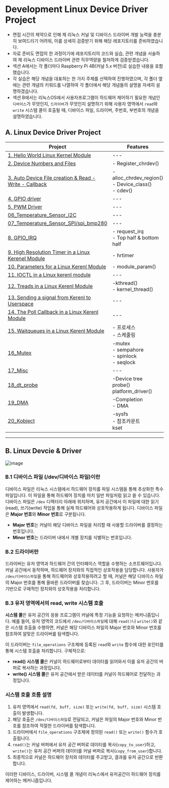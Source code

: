 # Development Linux Device Driver Project

- 면접 시간의 제약으로 인해 제 리눅스 커널 및 디바이스 드라이버 개발 능력을 충분히 보여드리기 어려워, 이를 상세히 검증받기 위해 해당 레포지토리를 준비하였습니다. 
- 자료 준비도 면접의 한 과정이기에 레포지토리의 코드와 실습, 관련 개념을 서술하여 제 리눅스 디바이스 드라이버 관련 직무역량을 철저하게 검증받겠습니다.
- 섹션 A에서는 각 폴더마다 Raspberry Pi 4B(커널 5.x 버전)로 실습한 내용을 포함했습니다.
- 각 실습은 해당 개념을 대표하는 한 가지 주제를 선택하여 진행하였으며, 각 폴더 옆에는 관련 개념의 키워드를 나열하여 각 폴더에서 해당 개념들의 설명을 자세히 설명하겠습니다.
- 섹션 B에서는 리눅스OS에서 사용자프로그램이 하드웨어 제어하기 필요한 개념인 `디바이스`가 무엇인지, `드라이버`가 무엇인지 설명하기 위해 사용자 영역에서 `read`와 `write` 시스템 콜이 호출될 때, 디바이스 파일, 드라이버, 주번호, 부번호의 개념을 설명하였습니다.

## A. Linux Device Driver Project



|Project|Features|
|---|---|
|[1. Hello World Linux Kernel Module](https://github.com/dlgus8648/Linux_device_driver/tree/main/01_Hello_World)|---|
|[2. Device Numbers and Files](https://github.com/dlgus8648/Linux_device_driver/tree/main/02_Device_Numbers)|- Register_chrdev()|
|[3. Auto Device File creation & Read - Write - Callback](https://github.com/dlgus8648/Linux_device_driver/tree/main/03_Auto_Device_file_Creation)|- alloc_chrdev_region()<br>- Device_class()<br>- cdev() |
|[4. GPIO driver](https://github.com/dlgus8648/Linux_device_driver/tree/main/04_GPIO_Driver)|---|
|[5. PWM Driver](https://github.com/dlgus8648/Linux_device_driver/tree/main/05_PWM_Driver)|---|
|[06_Temperature_Sensor_I2C](https://github.com/dlgus8648/Linux_device_driver/tree/main/06_Temperature_Sensor_I2C)|---|
|[07_Temperature_Sensor_SPI/spi_bmp280](https://github.com/dlgus8648/Linux_device_driver/tree/main/07_Temperature_Sensor_SPI/spi_bmp280)|---|
|[8. GPIO_IRQ](https://github.com/dlgus8648/Linux_device_driver/tree/main/08_GPIO_IRQ)|- request_irq<br>- Top half & bottom half|
|[9. High Resolution Timer in a Linux Kerenel Module](https://github.com/dlgus8648/Linux_device_driver/tree/main/09_High_Resolution_Timer)|- hrtimer|
|[10. Parameters for a Linux Kerenl Module](https://github.com/dlgus8648/Linux_device_driver/tree/main/10_Parameters_for_LKM)|- module_param()|
|[11. IOCTL in a Linux kerenl module](https://github.com/dlgus8648/Linux_device_driver/tree/main/11_IOCTL_in_LKM)|---|
|[12. Treads in a Linux Kerenl Module](https://github.com/dlgus8648/Linux_device_driver/tree/main/12_Threads_in_LKM)|-kthread()<br>- kernel_thread()|
|[13. Sending a signal from Kerenl to Userspace](https://github.com/dlgus8648/Linux_device_driver/tree/main/13_Sending_Signals)|---|
|[14. The Poll Callback in a Linux Kerenl Module](https://github.com/dlgus8648/Linux_device_driver/tree/main/14_The_Poll_Callback_in_LKM)|---|
|[15. Waitqueues in a Linux Kerenl Module](https://github.com/dlgus8648/Linux_device_driver/tree/main/15_Waitqueues_in_LKM)|- 프로세스<br>- 스케줄링|
|[16_Mutex](https://github.com/dlgus8648/Linux_device_driver/tree/main/16_Mutex)|-mutex<br>- sempahore<br>- spinlock<br>- seqlock|
|[17_Misc](https://github.com/dlgus8648/Linux_device_driver/tree/main/17_Misc)|---|
|[18_dt_probe](https://github.com/dlgus8648/Linux_device_driver/tree/main/18_dt_probe)|-Device tree<br>probe()<br>platform_driver()|
|[19_DMA](https://github.com/dlgus8648/Linux_device_driver/tree/main/19_DMA)|-Completion<br>- DMA|
|[20_Kobject](https://github.com/dlgus8648/Linux_device_driver/tree/main/20_Kobject)|-sysfs<br>- 참조카운트<br>kset|


---
## B. Linux Devcie & Driver

![image](https://github.com/user-attachments/assets/2fe93989-4b65-4a44-b943-772df4b5c844)

### B.1 디바이스 파일 (/dev/디바이스 파일)이란

디바이스 파일은 리눅스 시스템에서 하드웨어 장치를 파일 시스템을 통해 추상화한 특수 파일입니다.
이 파일을 통해 하드웨어 장치를 마치 일반 파일처럼 읽고 쓸 수 있습니다. 디바이스 파일은 `/dev` 디렉터리 아래에 위치하며, 유저 공간에서 이 파일에 대한 읽기(read), 쓰기(write) 작업을 통해 실제 하드웨어와 상호작용하게 됩니다.
디바이스 파일은 **Major 번호**와 **Minor 번호**로 구분됩니다. 
- **Major 번호**는 커널이 해당 디바이스 파일을 처리할 때 사용할 드라이버를 결정하는 번호입니다. 
- **Minor 번호**는 드라이버 내에서 개별 장치를 식별하는 번호입니다.

### B.2 드라이버란

드라이버는 유저 영역과 하드웨어 간의 인터페이스 역할을 수행하는 소프트웨어입니다. 커널 공간에서 동작하며, 하드웨어 장치와의 직접적인 상호작용을 담당합니다. 사용자가 `/dev/디바이스파일`을 통해 하드웨어와 상호작용하려고 할 때, 커널은 해당 디바이스 파일의 Major 번호를 통해 올바른 드라이버를 찾습니다. 그 후, 드라이버는 Minor 번호를 기반으로 구체적인 장치와의 상호작용을 처리합니다.

### B.3 유저 영역에서의 read, write 시스템 호출

**시스템 콜**은 유저 공간의 응용 프로그램이 커널에 특정 기능을 요청하는 메커니즘입니다. 예를 들어, 유저 영역의 코드에서 `/dev/디바이스파일`에 대해 `read()`나 `write()`와 같은 시스템 호출을 수행하면, 커널은 해당 디바이스 파일의 Major 번호와 Minor 번호를 참조하여 알맞은 드라이버를 탐색합니다. 

이 드라이버는 `file_operations` 구조체에 등록된 `read`와 `write` 함수에 대한 포인터를 통해 시스템 호출을 처리합니다. 구체적으로:
- **read() 시스템 콜**은 커널이 하드웨어로부터 데이터를 읽어와서 이를 유저 공간의 버퍼로 복사하는 과정입니다.
- **write() 시스템 콜**은 유저 공간에서 받은 데이터를 커널이 하드웨어로 전달하는 과정입니다.


### 시스템 호출 흐름 설명

1. 유저 영역에서 `read(fd, buff, size)` 또는 `write(fd, buff, size)` 시스템 호출이 발생합니다.
2. 해당 호출은 `/dev/디바이스파일`로 전달되고, 커널은 파일의 Major 번호와 Minor 번호를 참조하여 적절한 드라이버를 탐색합니다.
3. 드라이버에서 `file_operations` 구조체에 정의된 `read()` 또는 `write()` 함수가 호출됩니다.
4. `read()`는 커널 버퍼에서 유저 공간 버퍼로 데이터를 복사(`copy_to_user`)하고, `write()`는 유저 공간 버퍼의 데이터를 커널 버퍼로 복사(`copy_from_user`)합니다.
5. 최종적으로 커널은 하드웨어 장치와 데이터를 주고받고, 결과를 유저 공간으로 반환합니다.

이러한 디바이스, 드라이버, 시스템 콜 개념이 리눅스에서 유저공간이 하드웨어 장치를 제어하는 메커니즘입니다.

